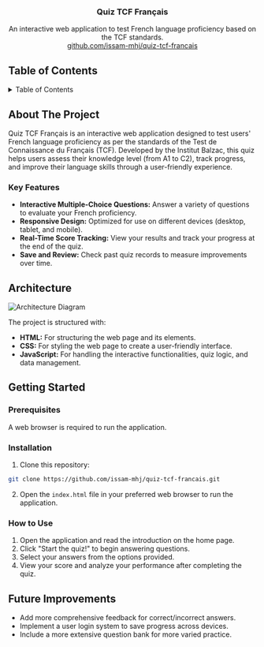 <div align="center">
<h3 align="center">Quiz TCF Français</h3>

  <p align="center">
    An interactive web application to test French language proficiency based on the TCF standards.
    <br />
     <a href="https://github.com/issam-mhj/quiz-tcf-francais">github.com/issam-mhj/quiz-tcf-francais</a>
  </p>
</div>

## Table of Contents

<details>
  <summary>Table of Contents</summary>
  <ol>
    <li>
      <a href="#about-the-project">About The Project</a>
      <ul>
        <li><a href="#key-features">Key Features</a></li>
      </ul>
    </li>
    <li><a href="#architecture">Architecture</a></li>
    <li>
      <a href="#getting-started">Getting Started</a>
      <ul>
        <li><a href="#prerequisites">Prerequisites</a></li>
        <li><a href="#installation">Installation</a></li>
        <li><a href="#how-to-use">How to Use</a></li>
      </ul>
    </li>
    <li><a href="#future-improvements">Future Improvements</a></li>
    <li><a href="#acknowledgments">Acknowledgments</a></li>
  </ol>
</details>

## About The Project

Quiz TCF Français is an interactive web application designed to test users' French language proficiency as per the standards of the Test de Connaissance du Français (TCF). Developed by the Institut Balzac, this quiz helps users assess their knowledge level (from A1 to C2), track progress, and improve their language skills through a user-friendly experience.

### Key Features

- **Interactive Multiple-Choice Questions:** Answer a variety of questions to evaluate your French proficiency.
- **Responsive Design:** Optimized for use on different devices (desktop, tablet, and mobile).
- **Real-Time Score Tracking:** View your results and track your progress at the end of the quiz.
- **Save and Review:** Check past quiz records to measure improvements over time.

## Architecture

![Architecture Diagram](https://github.com/user-attachments/assets/721b7fb3-e480-4809-9023-fd48b82b1f8c)

The project is structured with:

- **HTML:** For structuring the web page and its elements.
- **CSS:** For styling the web page to create a user-friendly interface.
- **JavaScript:** For handling the interactive functionalities, quiz logic, and data management.

## Getting Started

### Prerequisites

A web browser is required to run the application.

### Installation

1.  Clone this repository:
   ```sh
   git clone https://github.com/issam-mhj/quiz-tcf-francais.git
   ```
2.  Open the `index.html` file in your preferred web browser to run the application.

### How to Use

1.  Open the application and read the introduction on the home page.
2.  Click "Start the quiz!" to begin answering questions.
3.  Select your answers from the options provided.
4.  View your score and analyze your performance after completing the quiz.

## Future Improvements

- Add more comprehensive feedback for correct/incorrect answers.
- Implement a user login system to save progress across devices.
- Include a more extensive question bank for more varied practice.
